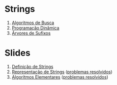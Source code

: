 Strings
=======

1. [Algoritmos de Busca](text/Algoritmos_de_Busca.md)
1. [Programação Dinâmica](text/Programacao_Dinamica.md)
1. [Árvores de Sufixos](text/Arvores_de_Sufixos.md)

Slides
======

1. [Definição de Strings](slides/ST-1/ST-1.pdf)
1. [Representação de Strings](slides/ST-2/ST-2.pdf) ([problemas resolvidos](problems/ST-2/ST-2.pdf))
1. [Algoritmos Elementares](slides/ST-3/ST-3.pdf) ([problemas resolvidos](problems/ST-3/ST-3.pdf))
